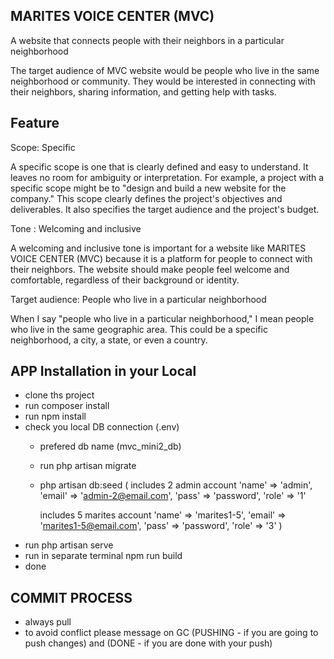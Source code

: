 ## MARITES VOICE CENTER (MVC)


A website that connects people with their neighbors in a particular neighborhood

The target audience of MVC website would be people who live in the same neighborhood or community. They would be interested in connecting with their neighbors, sharing information, and getting help with tasks.


## Feature
Scope: Specific

A specific scope is one that is clearly defined and easy to understand. It leaves no room for ambiguity or interpretation.
For example, a project with a specific scope might be to "design and build a new website for the company." This scope clearly defines the project's objectives and deliverables. It also specifies the target audience and the project's budget.


Tone :  Welcoming and inclusive

A welcoming and inclusive tone is important for a website like MARITES VOICE CENTER (MVC) because it is a platform for people to connect with their neighbors. The website should make people feel welcome and comfortable, regardless of their background or identity.


Target audience: People who live in a particular neighborhood

When I say "people who live in a particular neighborhood," I mean people who live in the same geographic area. This could be a specific neighborhood, a city, a state, or even a country.


## APP Installation in your Local
- clone ths project
- run composer install
- run npm install
- check you local DB connection (.env)
    - prefered db name (mvc_mini2_db)
    - run php artisan migrate
    - php artisan db:seed (
        includes 2 admin account
            'name' => 'admin',
            'email' => 'admin-2@email.com',
            'pass' => 'password',
            'role' => '1'

        includes 5 marites account
            'name' => 'marites1-5',
            'email' => 'marites1-5@email.com',
            'pass' => 'password',
            'role' => '3'
    ) 
- run php artisan serve
- run in separate terminal npm run build
- done


## COMMIT PROCESS
- always pull
- to avoid conflict please message on GC (PUSHING - if you are going to push changes) and (DONE - if you are done with your push)
